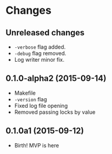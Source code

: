 # Changes

## Unreleased changes

- `-verbose` flag added.
- `-debug` flag removed.
- Log writer minor fix.

## 0.1.0-alpha2 (2015-09-14)

- Makefile
- `-version` flag
- Fixed log file opening
- Removed passing locks by value

## 0.1.0a1 (2015-09-12)

- Birth! MVP is here
